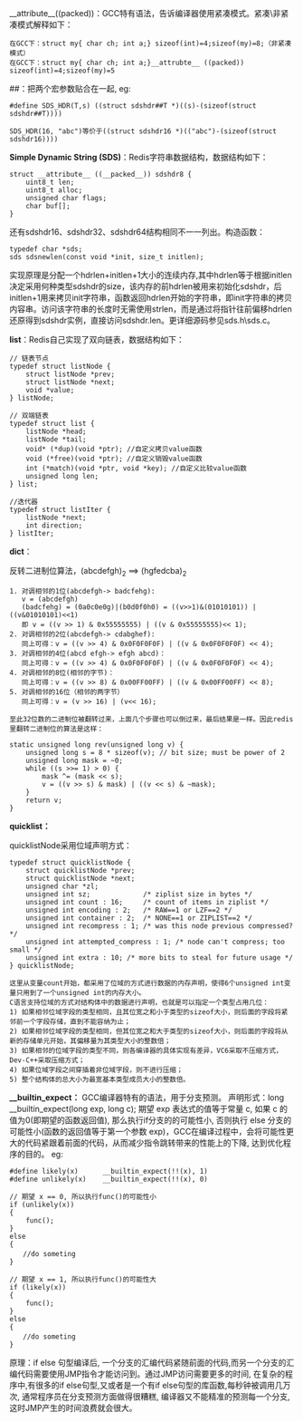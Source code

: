 \_\_attribute\_\_((packed))：GCC特有语法，告诉编译器使用紧凑模式。紧凑\非紧凑模式解释如下：

    在GCC下：struct my{ char ch; int a;} sizeof(int)=4;sizeof(my)=8;（非紧凑模式）
    在GCC下：struct my{ char ch; int a;}__attrubte__ ((packed)) sizeof(int)=4;sizeof(my)=5

\##：把两个宏参数贴合在一起, eg: 

    #define SDS_HDR(T,s) ((struct sdshdr##T *)((s)-(sizeof(struct sdshdr##T))))
	
	SDS_HDR(16, "abc")等价于((struct sdshdr16 *)(("abc")-(sizeof(struct sdshdr16))))

**Simple Dynamic String (SDS)**：Redis字符串数据结构，数据结构如下：

    struct __attribute__ ((__packed__)) sdshdr8 {
		uint8_t len;
		uint8_t alloc;
		unsigned char flags;
		char buf[];
	}

还有sdshdr16、sdshdr32、sdshdr64结构相同不一一列出。构造函数：

    typedef char *sds;
	sds sdsnewlen(const void *init, size_t initlen);

实现原理是分配一个hdrlen+initlen+1大小的连续内存,其中hdrlen等于根据initlen决定采用何种类型sdshdr的size，该内存的前hdrlen被用来初始化sdshdr，后initlen+1用来拷贝init字符串，函数返回hdrlen开始的字符串，即init字符串的拷贝内容串。访问该字符串的长度时无需使用strlen，而是通过将指针往前偏移hdrlen还原得到sdshdr实例，直接访问sdshdr.len。更详细源码参见sds.h\sds.c。

**list**：Redis自己实现了双向链表，数据结构如下：
	
	// 链表节点 
	typedef struct listNode {
		struct listNode *prev;
		struct listNode *next;
		void *value;
	} listNode;
	
	// 双端链表
	typedef struct list {
		listNode *head;
		listNode *tail;
		void* (*dup)(void *ptr); //自定义拷贝value函数
		void (*free)(void *ptr); //自定义销毁value函数
		int (*match)(void *ptr, void *key); //自定义比较value函数
		unsigned long len;	
	} list;
	
	//迭代器
	typedef struct listIter {
	    listNode *next;
	    int direction;
	} listIter;

**dict**：

反转二进制位算法，(abcdefgh)<sub>2</sub> ==> (hgfedcba)<sub>2</sub>

	1. 对调相邻的1位(abcdefgh-> badcfehg):
	   v = (abcdefgh)
	   (badcfehg) = (0a0c0e0g)|(b0d0f0h0) = ((v>>1)&(01010101)) | ((v&01010101)<<1)
	   即 v = ((v >> 1) & 0x55555555) | ((v & 0x55555555)<< 1);
    2. 对调相邻的2位(abcdefgh-> cdabghef):
       同上可得：v = ((v >> 4) & 0x0F0F0F0F) | ((v & 0x0F0F0F0F) << 4);
	3. 对调相邻的4位(abcd efgh-> efgh abcd)：
	   同上可得：v = ((v >> 4) & 0x0F0F0F0F) | ((v & 0x0F0F0F0F) << 4);
	4. 对调相邻的8位(相邻的字节)：
	   同上可得：v = ((v >> 8) & 0x00FF00FF) | ((v & 0x00FF00FF) << 8);
    5. 对调相邻的16位（相邻的两字节）
       同上可得：v = (v >> 16) | (v<< 16);
	
	至此32位数的二进制位被翻转过来，上面几个步骤也可以倒过来，最后结果是一样。因此redis里翻转二进制位的算法是这样：
	
	static unsigned long rev(unsigned long v) {
	    unsigned long s = 8 * sizeof(v); // bit size; must be power of 2
	    unsigned long mask = ~0;
	    while ((s >>= 1) > 0) {
	        mask ^= (mask << s);
	        v = ((v >> s) & mask) | ((v << s) & ~mask);
	    }
	    return v;
	}


**quicklist：**

quicklistNode采用位域声明方式：

	typedef struct quicklistNode {
	    struct quicklistNode *prev;
	    struct quicklistNode *next;
	    unsigned char *zl;
	    unsigned int sz;             /* ziplist size in bytes */
	    unsigned int count : 16;     /* count of items in ziplist */
	    unsigned int encoding : 2;   /* RAW==1 or LZF==2 */
	    unsigned int container : 2;  /* NONE==1 or ZIPLIST==2 */
	    unsigned int recompress : 1; /* was this node previous compressed? */
	    unsigned int attempted_compress : 1; /* node can't compress; too small */
	    unsigned int extra : 10; /* more bits to steal for future usage */
	} quicklistNode;
	
	这里从变量count开始，都采用了位域的方式进行数据的内存声明，使得6个unsigned int变量只用到了一个unsigned int的内存大小。
	C语言支持位域的方式对结构体中的数据进行声明，也就是可以指定一个类型占用几位：
	1) 如果相邻位域字段的类型相同，且其位宽之和小于类型的sizeof大小，则后面的字段将紧邻前一个字段存储，直到不能容纳为止；
	2) 如果相邻位域字段的类型相同，但其位宽之和大于类型的sizeof大小，则后面的字段将从新的存储单元开始，其偏移量为其类型大小的整数倍；
	3) 如果相邻的位域字段的类型不同，则各编译器的具体实现有差异，VC6采取不压缩方式，Dev-C++采取压缩方式；
	4) 如果位域字段之间穿插着非位域字段，则不进行压缩；
	5) 整个结构体的总大小为最宽基本类型成员大小的整数倍。

**\_\_builtin_expect：** GCC编译器特有的语法，用于分支预测。
声明形式：long __builtin_expect(long exp, long c);
期望 exp 表达式的值等于常量 c, 如果 c 的值为0(即期望的函数返回值), 那么执行if分支的的可能性小, 否则执行 else 分支的可能性小(函数的返回值等于第一个参数 exp)，GCC在编译过程中，会将可能性更大的代码紧跟着前面的代码，从而减少指令跳转带来的性能上的下降, 达到优化程序的目的。 eg:

	#define likely(x)      __builtin_expect(!!(x), 1)
	#define unlikely(x)    __builtin_expect(!!(x), 0)
	
	// 期望 x == 0, 所以执行func()的可能性小
	if (unlikely(x))
	{
	    func();
	}
	else
	{
	　　//do someting
	}

	// 期望 x == 1, 所以执行func()的可能性大
	if (likely(x))
	{
	    func();
	}
	else
	{
	　　//do someting
	}

原理：if else 句型编译后, 一个分支的汇编代码紧随前面的代码,而另一个分支的汇编代码需要使用JMP指令才能访问到。通过JMP访问需要更多的时间, 在复杂的程序中,有很多的if else句型,又或者是一个有if else句型的库函数,每秒钟被调用几万次, 通常程序员在分支预测方面做得很糟糕, 编译器又不能精准的预测每一个分支,这时JMP产生的时间浪费就会很大。



